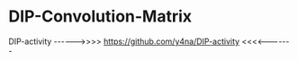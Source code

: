 # DIP-Convolution-Matrix

DIP-activity 
------>>>>   https://github.com/y4na/DIP-activity <<<<-------
